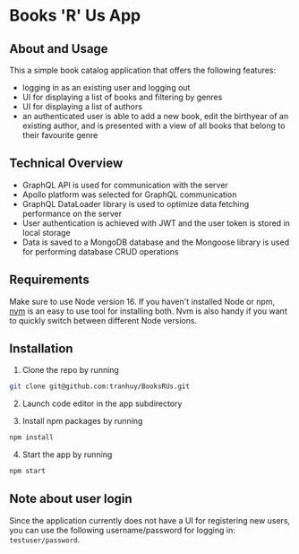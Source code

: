 # Books 'R' Us App

## About and Usage

This a simple book catalog application that offers the following features:
-  logging in as an existing user and logging out
-  UI for displaying a list of books and filtering by genres
-  UI for displaying a list of authors
-  an authenticated user is able to add a new book, edit the birthyear of an existing author, and is presented with a view of all books that belong to their favourite genre

## Technical Overview

- GraphQL API is used for communication with the server
- Apollo platform was selected for GraphQL communication
- GraphQL DataLoader library is used to optimize data fetching performance on the server
- User authentication is achieved with JWT and the user token is stored in local storage
- Data is saved to a MongoDB database and the Mongoose library is used for performing database CRUD operations

## Requirements

Make sure to use Node version 16.  If you haven't installed Node or npm, [nvm](https://github.com/nvm-sh/nvm) is an easy to use tool for installing both. Nvm is also handy if you want to quickly switch between different Node versions.

## Installation

1. Clone the repo by running 
```sh
git clone git@github.com:tranhuy/BooksRUs.git
```
2. Launch code editor in the app subdirectory

3. Install npm packages by running
```sh
npm install
```

4. Start the app by running
```sh
npm start
```

## Note about user login

Since the application currently does not have a UI for registering new users, you can use the following username/password for logging in: `testuser/password`.